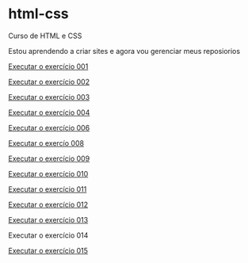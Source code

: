 # html-css
 Curso de HTML e CSS

Estou aprendendo a criar sites e agora vou gerenciar meus reposiorios

<a href="https://maxsuelismark.github.io/html-css/aulas/ex001/index.html" target="_blank">Executar o exercício 001</a>

<a href="https://maxsuelismark.github.io/html-css/aulas/ex002/indice.html" target="_blank">Executar o exercício 002</a>

<a href="https://maxsuelismark.github.io/html-css/aulas/ex003/index.html" target="_blank">Executar o exercício 003</a>

<a href="https://maxsuelismark.github.io/html-css/aulas/ex004/index.html" target="_blank">Executar o exercício 004</a>

<a href="https://maxsuelismark.github.io/html-css/aulas/ex006/index.html" target="_blank">Executar o exercício 006</a>

<a href="https://maxsuelismark.github.io/html-css/aulas/ex008/index.html" target="_blank">Executar o exercío 008</a>

<a href="https://maxsuelismark.github.io/html-css/aulas/ex009/index.html" target="_blank">Executar o exercício 009</a>

<a href="https://maxsuelismark.github.io/html-css/aulas/ex010/index.html" target="_blank">Executar o exercício 010</a>

<a href="https://maxsuelismark.github.io/html-css/aulas/ex011/index.html" target="_blank">Executar o exercício 011</a>

<a href="https://maxsuelismark.github.io/html-css/aulas/ex012/index.html" target="_blank">Executar o exercício 012</a>

<a href="https://maxsuelismark.github.io/html-css/aulas/ex013/index.html" target="_blank">Executar o exercício 013</a>

<a hreg="https://maxsuelismark.github.io/html-css/aulas/ex014/index.html" target="_blank">Executar o exercício 014</a>

<a href="https://maxsuelismark.github.io/html-css/aulas/ex015/index.html" target="_blank">Executar o exercício 015</a>

